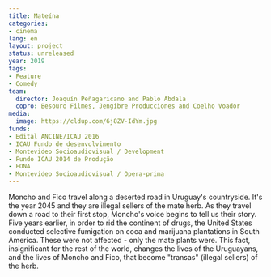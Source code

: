 ```yaml
---
title: Mateína
categories:
- cinema
lang: en
layout: project
status: unreleased
year: 2019
tags:
- Feature
- Comedy
team:
  director: Joaquín Peñagaricano and Pablo Abdala
  copro: Besouro Filmes, Jengibre Producciones and Coelho Voador
media:
  image: https://cldup.com/6j8ZV-IdYm.jpg
funds:
- Edital ANCINE/ICAU 2016
- ICAU Fundo de desenvolvimento
- Montevideo Socioaudiovisual / Development
- Fundo ICAU 2014 de Produção
- FONA
- Montevideo Socioaudiovisual / Opera-prima
---
```


Moncho and Fico travel along a deserted road in Uruguay's countryside. It's the year 2045 and they are illegal sellers of the mate herb. As they travel down a road to their first stop, Moncho's voice begins to tell us their story. Five years earlier, in order to rid the continent of drugs, the United States conducted selective fumigation on coca and marijuana plantations in South America. These were not affected - only the mate plants were. This fact, insignificant for the rest of the world, changes the lives of the Uruguayans, and the lives of Moncho and Fico, that become "transas" (illegal sellers) of the herb.
